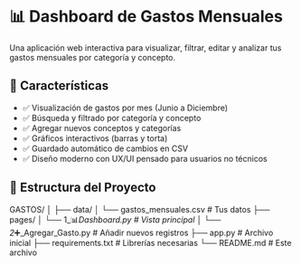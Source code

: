 # 📊 Dashboard de Gastos Mensuales

Una aplicación web interactiva para visualizar, filtrar, editar y analizar tus gastos mensuales por categoría y concepto.

## 🚀 Características

- ✅ Visualización de gastos por mes (Junio a Diciembre)
- ✅ Búsqueda y filtrado por categoría y concepto
- ✅ Agregar nuevos conceptos y categorías
- ✅ Gráficos interactivos (barras y torta)
- ✅ Guardado automático de cambios en CSV
- ✅ Diseño moderno con UX/UI pensado para usuarios no técnicos

## 📁 Estructura del Proyecto
GASTOS/
│
├── data/
│ └── gastos_mensuales.csv # Tus datos
├── pages/
│ └── 1_📊_Dashboard.py # Vista principal
│ └── 2_➕_Agregar_Gasto.py # Añadir nuevos registros
├── app.py # Archivo inicial
├── requirements.txt # Librerías necesarias
└── README.md # Este archivo
